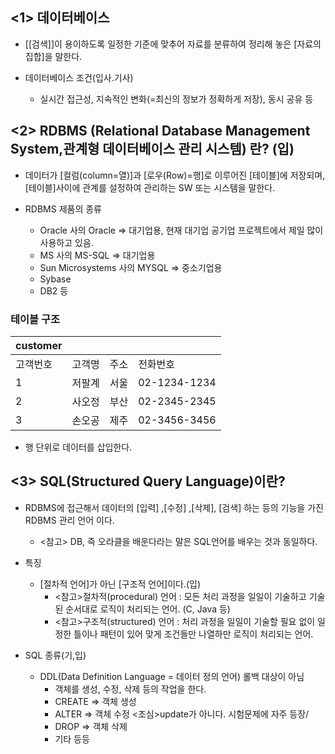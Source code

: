 ## <1> 데이터베이스
- [[검색]]이 용이하도록 일정한 기준에 맞추어 자료를 분류하여 정리해 놓은 [자료의 집합]을 말한다.

- 데이터베이스 조건(입사.기사)
  - 실시간 접근성, 지속적인 변화(=최신의 정보가 정확하게 저장), 동시 공유 등
## <2> RDBMS (Relational Database Management System,관계형 데이터베이스 관리 시스템) 란? (입)
- 데이터가 [컬럼(column=열)]과 [로우(Row)=행]로 이루어진 [테이블]에 저장되며, 
[테이블]사이에 관계를 설정하여 관리하는 SW 또는 시스템을 말한다.

- RDBMS 제품의 종류
  -	Oracle 사의 Oracle => 대기업용, 현재 대기업 공기업 프로젝트에서 제일 많이 사용하고 있음.
  - MS 사의 MS-SQL	=> 대기업용
  - Sun Microsystems  사의 MYSQL => 중소기업용
  - Sybase
  - DB2 등
### 테이블 구조
customer||||
---------|-------|-----|---------|
고객번호 | 고객명 | 주소 | 전화번호 |   
1 | 저팔계 | 서울 | 02-1234-1234 |
2 | 사오정 | 부산 | 02-2345-2345 |
3 | 손오공 | 제주 | 02-3456-3456 |
- 행 단위로 데이터를 삽입한다.
## <3> SQL(Structured Query Language)이란?
- RDBMS에 접근해서 데이터의 [입력] ,[수정] ,[삭제], [검색] 하는 등의 기능을 가진 RDBMS 관리 언어 이다.
  - <참고> DB, 즉 오라클을 배운다라는 말은 SQL언어를 배우는 것과 동일하다.
- 특징
  - [절차적 언어]가 아닌 [구조적 언어]이다.(입)
	   - <참고>절차적(procedural) 언어
	    : 모든 처리 과정을 일일이 기술하고 기술된 순서대로 로직이 처리되는 언어. (C, Java 등)
	   - <참고>구조적(structured) 언어
	    : 처리 과정을 일일이 기술할 필요 없이 일정한 틀이나 패턴이 있어 맞게 조건들만 나열하만 로직이 처리되는 언어.

- SQL 종류(기,입)
  - DDL(Data Definition Language = 데이터 정의 언어) 롤백 대상이 아님
    - 객체를 생성, 수정, 삭제 등의 작업을 한다.
    - CREATE => 객체 생성
    - ALTER => 객체 수정 <조심>update가 아니다. 시험문제에 자주 등장/
    - DROP => 객체 삭제
    - 기타 등등









